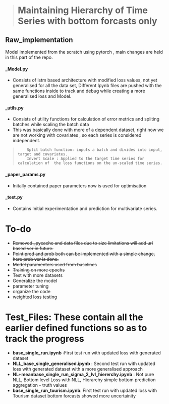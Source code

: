 > # Maintaining Hierarchy of Time Series with bottom forcasts only



## Raw_implementation
Model implemented from the scratch using pytorch , main changes are held in this part of the repo.


#### _Model.py 
- Consists of lstm based architecture with modified loss values, not yet generalised for all the data set, Different Ipynb files are pushed with the same functions inside to track and debug while creating a more generalised loss and Model.

#### _utils.py
- Consists of utility functions for  calculation of  error metrics and spliting batches while scaling the batch data
- This was basically done with more of a dependent dataset, right now we are not working with covariates ,
   so each series is considered independent.

>         Split batch function: inputs a batch and divides into input, target and covariates.
>         Invert Scale : Applied to the target time series for calculation of  the loss functions on the un-scaled time series.
#### _paper_params.py 
- Initally contained paper parameters now is used for optimisation
#### _test.py 
- Contains Initial experimentation and prediction for multivariate series.

# To-do
- ~~Removed _pycache and data files due to size limitations will add url based ver in future.~~
- ~~Point pred and prob both can be implemented with a simple change, here prob ver is done.~~
- ~~Model paramenters used from baselines~~
- ~~Training on more epochs~~
- Test with more datasets
- Generalize the model
- parameter tuning
- organize the code
- weighted loss testing
# Test_Files: These contain all the earlier defined functions so as to track the progress
- **base_single_run.ipynb** :First test run with updated loss with generated dataset
- **NLL_base_single_generalised.ipynb**  : Second test run with updated loss with generated dataset with a more generalised approach
- **NL+meanbase_single_run_sigma_2_lvl_hiererchy.ipynb** : Not pure NLL, Bottom level Loss with NLL, Hierarchy simple bottom prediction aggregation - truth values 
- **base_single_run_tourism.ipynb**: First test run with updated loss with Tourism dataset
	bottom forcasts showed more uncertainity


